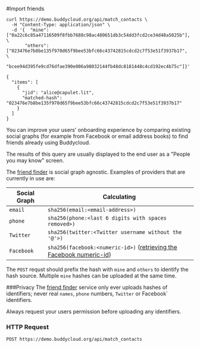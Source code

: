 #Import friends

```shell
curl https://demo.buddycloud.org/api/match_contacts \
  -H "Content-Type: application/json" \
  -d '{  "mine": ["0a22c6c85a47116509f8fbb7688c98ac480651db3c54dd3fcd2ce34d48a5025b"], \
       "others": ["023476e7b8be135f970d65f9bee53bfc66c43742815cdcd2c7f53e51f3937b17",  \
                  "bcee94d395fe9cd76dfae390e006a98032144fb48dc8181448c4cd192ec4b75c"]}'
```

```
{
  "items": [
    {
      "jid": "alice@capulet.lit",
      "matched-hash": "023476e7b8be135f970d65f9bee53bfc66c43742815cdcd2c7f53e51f3937b17"
    }
  ]
}
```

You can improve your users' onboarding experience by comparing existing social graphs (for example from Facebook or email address books) to find friends already using Buddycloud.

The results of this query are usually displayed to the end user as a "People you may know" screen.

The [friend finder](https://github.com/buddycloud/buddycloud-friend-finder) is social graph agnostic. Examples of providers that are currently in use are:

Social Graph | Calculating
-------------|--------------
`email`      | `sha256(email:<email-address>)`
`phone`      | `sha256(phone:<last 6 digits with spaces removed>)`
`Twitter`    | `sha256(twitter:<Twitter username without the '@'>)`
`Facebook`   | `sha256(facebook:<numeric-id>)`  ([retrieving the Facebook numeric-id](https://developers.facebook.com/tools/explorer/145634995501895/?method=GET&path=me%3Ffields%3Did%2Cname&version=v2.0))

The `POST` requst should prefix the hash with `mine` and `others` to identify the hash source. Multiple `mine` hashes can be uploaded at the same time.

###Privacy
The [friend finder](http://github.com/buddycloud/buddycloud-friend-finder) service only ever uploads hashes of identifiers; never real `names`, `phone` numbers, `Twitter` or Facebook` identifiers.

Always request your users permission before uploading any identifiers.

### HTTP Request
`POST https://demo.buddycloud.org/api/match_contacts`
